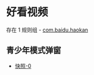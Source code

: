 # 好看视频

存在 1 规则组 - [com.baidu.haokan](/src/apps/com.baidu.haokan.ts)

## 青少年模式弹窗

- [快照-0](https://i.gkd.li/import/13498610)
